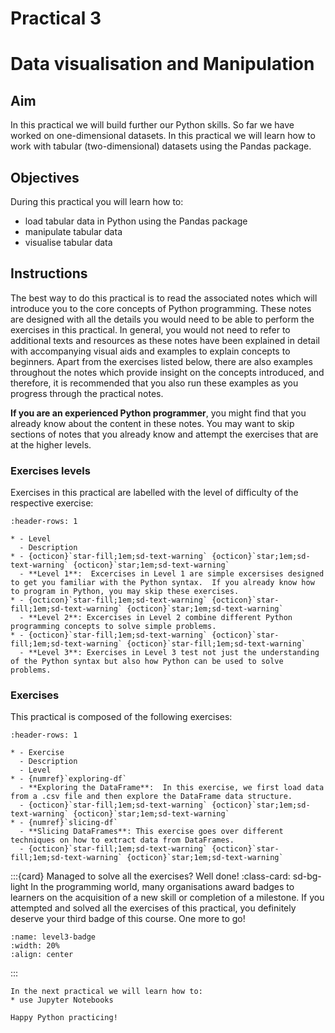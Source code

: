 # Practical 3
# Data visualisation and Manipulation

## Aim  
In this practical we will build further our Python skills.  So far we have worked on one-dimensional datasets.  In this practical 
we will learn how to work with tabular (two-dimensional) datasets using the Pandas package.

## Objectives
During this practical you will learn how to:
* load tabular data in Python using the Pandas package
* manipulate tabular data
* visualise tabular data


## Instructions

The best way to do this practical is to read the associated notes which will introduce you to the core concepts of Python programming. 
These notes are designed with all the details you would need to be able to perform the exercises in this practical. In 
general, you would not need to refer to additional texts and resources as these notes have been explained in detail with
accompanying visual aids and examples to explain concepts to beginners.  Apart from the exercises listed below, there are also 
examples throughout the notes which provide insight on the concepts introduced, and therefore, it is recommended that you also 
run these examples as you progress through the practical notes.  

**If you are an experienced Python programmer**, you might find that you already know about the content in these notes. You 
may want to skip sections of notes that you already know and attempt the exercises that are at the higher levels. 

### Exercises levels
Exercises in this practical are labelled with the level of difficulty of the respective exercise:

```{list-table}
:header-rows: 1

* - Level
  - Description
* - {octicon}`star-fill;1em;sd-text-warning` {octicon}`star;1em;sd-text-warning` {octicon}`star;1em;sd-text-warning`
  - **Level 1**:  Excercises in Level 1 are simple excersises designed to get you familiar with the Python syntax.  If you already know how to program in Python, you may skip these exercises.
* - {octicon}`star-fill;1em;sd-text-warning` {octicon}`star-fill;1em;sd-text-warning` {octicon}`star;1em;sd-text-warning`
  - **Level 2**: Excercises in Level 2 combine different Python programming concepts to solve simple problems.  
* - {octicon}`star-fill;1em;sd-text-warning` {octicon}`star-fill;1em;sd-text-warning` {octicon}`star-fill;1em;sd-text-warning`
  - **Level 3**: Exercises in Level 3 test not just the understanding of the Python syntax but also how Python can be used to solve problems.  
```

### Exercises

This practical is composed of the following exercises:

```{list-table}
:header-rows: 1

* - Exercise
  - Description
  - Level
* - {numref}`exploring-df`
  - **Exploring the DataFrame**:  In this exercise, we first load data from a .csv file and then explore the DataFrame data structure.
  - {octicon}`star-fill;1em;sd-text-warning` {octicon}`star;1em;sd-text-warning` {octicon}`star;1em;sd-text-warning`
* - {numref}`slicing-df`
  - **Slicing DataFrames**: This exercise goes over different techniques on how to extract data from DataFrames.
  - {octicon}`star-fill;1em;sd-text-warning` {octicon}`star-fill;1em;sd-text-warning` {octicon}`star;1em;sd-text-warning`
```

:::{card} Managed to solve all the exercises?  Well done!
:class-card: sd-bg-light
In the programming world, many organisations award badges to learners on the acquisition of a new skill or completion of a milestone.  If you attempted and solved all the exercises of this practical, you definitely deserve your third badge of this course. One more to go!
```{image} images/level-3-badge.png
:name: level3-badge
:width: 20%
:align: center
```
:::


```{admonition} Next week
In the next practical we will learn how to:
* use Jupyter Notebooks

Happy Python practicing!
```







